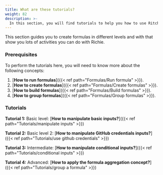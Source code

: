 ```yaml
---
title: What are these tutorials? 
weight: 82
description: >-
  In this section, you will find tutorials to help you how to use Ritchie.
---
```



This section guides you to create formulas in different levels and with that show you lots of activities you can do with Richie.

### Prerequisites

To perform the tutorials here, you will need to know more about the following concepts:

1. [**How to run formulas**]({{< ref path="Formulas/Run formula" >}}).
2. [**How to create formulas**]({{< ref path="Formulas/Create formulas" >}}).
3. [**How to build formulas**]({{< ref path="Formulas/Build formulas" >}}).
4. [**How to group formulas**]({{< ref path="Formulas/Group formulas" >}}).

### Tutorials

**Tutorial 1:** Basic level: [**How to manipulate basic inputs?**]({{< ref path="Tutorials/manipulate inputs" >}})

**Tutorial 2:** Basic level 2: [**How to manipulate GitHub credentials inputs?**]({{< ref path="Tutorials/use github credentials" >}}) 

**Tutorial 3:** Intermediate: [**How to manipulate conditional inputs?**]({{< ref path="Tutorials/conditional inputs" >}}) 

**Tutorial 4:** Advanced: [**How to apply the formula aggregation concept?**]({{< ref path="Tutorials/group a formula" >}}) 


